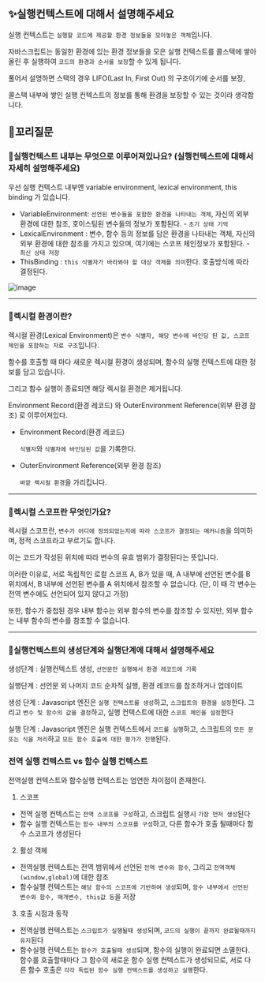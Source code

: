 ## ✨실행컨텍스트에 대해서 설명해주세요

실행 컨텍스트는 `실행할 코드에 제공할 환경 정보들을 모아놓은 객체`입니다.

자바스크립트는 동일한 환경에 있는 환경 정보들을 모은 실행 컨텍스트를 콜스택에 쌓아올린 후 실행하여 `코드의 환경과 순서를 보장`할 수 있게 됩니다.

풀어서 설명하면 스택의 경우 LIFO(Last In, First Out) 의 구조이기에 순서를 보장,

콜스택 내부에 쌓인 실행 컨텍스트의 정보를 통해 환경을 보장할 수 있는 것이라 생각합니다.

## 🔁꼬리질문

### 🤔실행컨텍스트 내부는 무엇으로 이루어져있나요? (실행컨텍스트에 대해서 자세히 설명해주세요)

우선 실행 컨텍스트 내부엔 variable environment, lexical environment, this binding 가 있습니다.

- VariableEnvironment: `선언된 변수들을 포함한 환경을 나타내는 객체`, 자신의 외부 환경에 대한 참조, 호이스팅된 변수들의 정보가 포함된다. - `초기 상태 기억`
- LexicalEnvironment : 변수, 함수 등의 정보를 담은 환경을 나타내는 객체, 자신의 외부 환경에 대한 참조를 가지고 있으며, 여기에는 스코프 체인정보가 포함된다. - `최신 상태 저장`
- ThisBinding : `this 식별자가 바라봐야 할 대상 객체를 의미`한다. 호출방식에 따라 결정된다.

![image](https://github.com/99sStudy/CS-Interview-Master/assets/90139306/80f9ad00-70e2-4f5e-9851-5631dd7f6869)

<hr>

### 🤔렉시컬 환경이란?

렉시컬 환경(Lexical Environment)은 `변수 식별자, 해당 변수에 바인딩 된 값, 스코프 체인을 포함하는 자료 구조`입니다.

함수를 호출할 때 마다 새로운 렉시컬 환경이 생성되며, 함수의 실행 컨텍스트에 대한 정보를 담고 있습니다.

그리고 함수 실행이 종료되면 해당 렉시컬 환경은 제거됩니다.

Environment Record(환경 레코드) 와 OuterEnvironment Reference(외부 환경 참조) 로 이루어져있다.

- Environment Record(환경 레코드)

  `식별자`와 `식별자에 바인딩된 값`을 기록한다.

- OuterEnvironment Reference(외부 환경 참조)

  `바깥 렉시컬 환경`을 가리킵니다.

<hr>

### 🤔렉시컬 스코프란 무엇인가요?

렉시컬 스코프란, `변수가 어디에 정의되었는지에 따라 스코프가 결정되는 메커니즘`을 의미하며, 정적 스코프라고 부르기도 합니다.

이는 코드가 작성된 위치에 따라 변수의 유효 범위가 결정된다는 뜻입니다.

이러한 이유로, 서로 독립적인 로컬 스코프 A, B가 있을 때, A 내부에 선언된 변수를 B 위치에서, B 내부에 선언된 변수를 A 위치에서 참조할 수 없습니다. (단, 이 때 각 변수는 전역 변수에도 선언되어 있지 않다고 가정)

또한, 함수가 중첩된 경우 내부 함수는 외부 함수의 변수를 참조할 수 있지만, 외부 함수는 내부 함수의 변수를 참조할 수 없습니다.

 <hr>

### 🤔실행컨텍스트의 생성단계와 실행단계에 대해서 설명해주세요

생성단계 : 실행컨텍스트 생성, `선언문만 실행해서 환경 레코드에 기록`

실행단계 : 선언문 외 나머지 코드 순차적 실행, 환경 레코드를 참조하거나 업데이트

생성 단계 : Javascript 엔진은 `실행 컨텍스트를 생성`하고, `스크립트의 환경을 설정`한다. 그리고 `변수 및 함수의 값을 결정`하고, 실행 컨텍스트에 대한 `스코프 체인을 설정`한다

실행 단계 : Javascript 엔진은 실행 컨텍스트에서 `코드를 실행`하고, 스크립트의 `모든 문 또는 식을 처리`하고 `모든 함수 호출에 대한 평가가 진행`된다.

### 전역 실행 컨텍스트 vs 함수 실행 컨텍스트

전역실행 컨텍스트와 함수실행 컨텍스트는 엄연한 차이점이 존재한다.

1. 스코프

- 전역 실행 컨텍스트는 `전역 스코프를 구성`하고, 스크립트 실행시 `가장 먼저 생성`된다
- 함수 실행 컨텍스트는 `함수 내부의 스코프를 구성`하고, 다른 함수가 호출 될때마다 함수 스코프가 생성된다

2. 활성 객체

- 전역실행 컨텍스트는 전역 범위에서 선언된 `전역 변수와 함수`, 그리고 `전역객체(window,global)`에 대한 참조
- 함수실행 컨텍스트는 `해당 함수의 스코프에 기반하여 생성`되며, `함수 내부에서 선언된 변수와 함수, 매개변수, this값 등`을 저장

3. 호출 시점과 동작

- 전역실행 컨텍스트는 `스크립트가 실행될때 생성`되며, `코드의 실행이 끝까지 완료될때까지 유지`된다
- 함수실행 컨텍스트는 `함수가 호출될때 생성`되며, 함수의 실행이 완료되면 소멸한다. 함수를 호출할때마다 그 함수의 새로운 함수 실행 컨텍스트가 생성되므로, 서로 다른 함수 호출은 `각각 독립된 함수 실행 컨텍스트를 생성하고 실행`한다.
